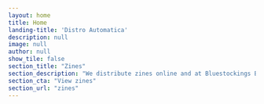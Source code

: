 ```yaml
---
layout: home
title: Home
landing-title: 'Distro Automatica'
description: null
image: null
author: null
show_tile: false
section_title: "Zines"
section_description: "We distribute zines online and at Bluestockings Bookstore, located at 272 Allen St in Manhattan, NY. For general inquiries, feel free to reach out to us at distro@automatica.love!"
section_cta: "View zines"
section_url: "zines"
---
```

